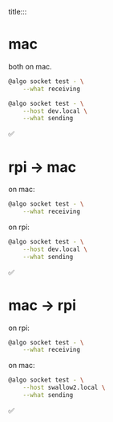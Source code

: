 title:::

# mac

both on mac.

```bash
@algo socket test - \
    --what receiving
```

```bash
@algo socket test - \
    --host dev.local \
    --what sending
```

✅

# rpi -> mac

on mac:

```bash
@algo socket test - \
    --what receiving
```

on rpi:

```bash
@algo socket test - \
    --host dev.local \
    --what sending
```

✅

# mac -> rpi

on rpi:

```bash
@algo socket test - \
    --what receiving
```

on mac:

```bash
@algo socket test - \
    --host swallow2.local \
    --what sending
```

✅